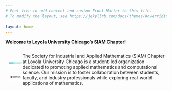 ```yaml
---
# Feel free to add content and custom Front Matter to this file.
# To modify the layout, see https://jekyllrb.com/docs/themes/#overriding-theme-defaults

layout: home
---
```


**Welcome to Loyola University Chicago’s SIAM Chapter!**

<div style="display: flex; align-items: center;">
  <div style="display: block; padding-right: 10px;">
    <img src="/assets/teal-siamlogo.png" width="200" style="padding: 10px; display: block;">
    <img src="/assets/loyola_logo.jpg" width="200" style="padding: 10px; display: block;">
  </div>
  <div>
    <p> The Society for Industrial and Applied Mathematics (SIAM) Chapter at Loyola University Chicago is a student-led organization dedicated to promoting applied mathematics and computational science. Our mission is to foster collaboration between students, faculty, and industry professionals while exploring real-world applications of mathematics.
  </div>
</div>

